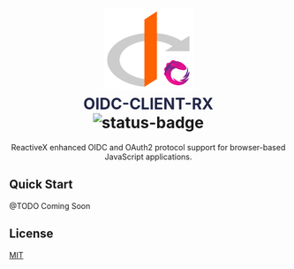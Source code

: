 <h1 align="center">
  <img src="./assets/logo-512.png" height="150" alt="OUTPOSTS">
  <div style="color: #232848; font-weight: 700;">OIDC-CLIENT-RX</div>
  <div align="center">
    <img src="https://img.shields.io/badge/status-work--in--progress-blue" alt="status-badge" />
  </div>
</h1>

<p align="center">ReactiveX enhanced OIDC and OAuth2 protocol support for browser-based JavaScript applications.</p>

## Quick Start

@TODO Coming Soon

## License

[MIT](https://choosealicense.com/licenses/mit/)
